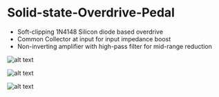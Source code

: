 # Solid-state-Overdrive-Pedal

- Soft-clipping 1N4148 Silicon diode based overdrive
- Common Collector at input for input impedance boost
- Non-inverting amplifier with high-pass filter for mid-range reduction

![alt text](https://github.com/kervynj/Solid-state-Overdrive-Pedal/blob/master/full_assembly.jpeg)

![alt text](https://github.com/kervynj/Solid-state-Overdrive-Pedal/blob/master/pcba.jpeg)

![alt text](https://github.com/kervynj/Solid-state-Overdrive-Pedal/blob/master/overdrive_schematic.JPG)
